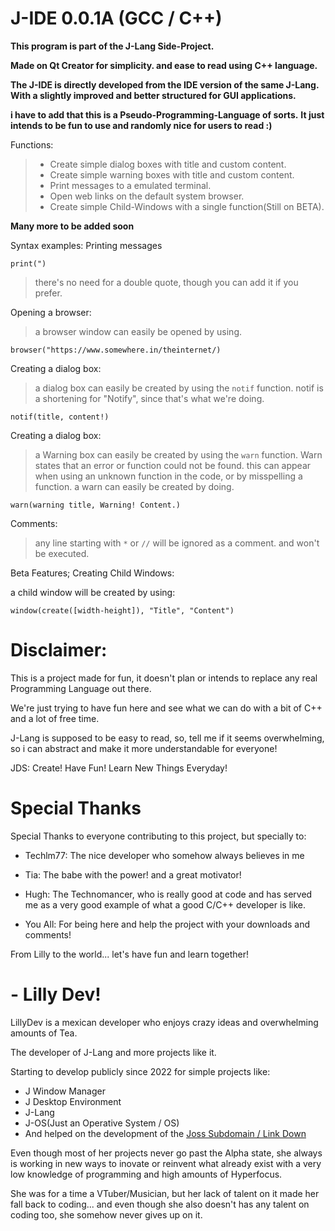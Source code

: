 # J-IDE 0.0.1A (GCC / C++)

**This program is part of the J-Lang Side-Project.**

**Made on Qt Creator for simplicity. and ease to read using C++ language.**

**The  J-IDE is directly developed from the IDE version of the same J-Lang.**
**With a slightly improved and better structured for GUI applications.**

**i have to add that this is a Pseudo-Programming-Language of sorts.**
**It just intends to be fun to use and randomly nice for users to read :)**

Functions:
> - Create simple dialog boxes with title and custom content.
> - Create simple warning boxes with title and custom content.
> - Print messages to a emulated terminal.
> - Open web links on the default system browser.
> - Create simple Child-Windows with a single function(Still on BETA).

**Many more to be added soon**

Syntax examples:
Printing messages
```
print(")
```
> there's no need for a double quote, though you can add it if you prefer.

Opening a browser:
> a browser window can easily be opened by using.
```
browser("https://www.somewhere.in/theinternet/)
```

Creating a dialog box:
> a dialog box can easily be created by using the `notif` function.
> notif is a shortening for "Notify", since that's what we're doing.
```
notif(title, content!)
```
Creating a dialog box:
> a Warning box can easily be created by using the `warn` function.
> Warn states that an error or function could not be found.
> this can appear when using an unknown function in the code, or by misspelling a function.
> a warn can easily be created by doing.
```
warn(warning title, Warning! Content.)
```

Comments:
> any line starting with `*` or `//` will be ignored as a comment.
> and won't be executed.

Beta Features;
Creating Child Windows:


a child window will be created by using:
```
window(create([width-height]), "Title", "Content")
```

# Disclaimer:

This is a project made for fun, it doesn't plan or intends to replace any real Programming Language out there.

We're just trying to have fun here and see what we can do with a bit of C++ and a lot of free time.

J-Lang is supposed to be easy to read, so, tell me if it seems overwhelming, so i can abstract and make it more understandable for everyone!

JDS:
Create!
Have Fun!
Learn New Things Everyday!


# Special Thanks

Special Thanks to everyone contributing to this project, but specially to:

- Techlm77:
           The nice developer who somehow always believes in me

- Tia:
      The babe with the power! and a great motivator!
  
- Hugh:
      The Technomancer, who is really good at code and has served me as a very good example of what a good C/C++ developer is like.

- You All:
         For being here and help the project with your downloads and comments!





From Lilly to the world... let's have fun and learn together!



# - Lilly Dev!
LillyDev is a mexican developer who enjoys crazy ideas and overwhelming amounts of Tea.

The developer of J-Lang and more projects like it.

Starting to develop publicly since 2022 for simple projects like:
- J Window Manager
- J Desktop Environment
- J-Lang
- J-OS(Just an Operative System / OS)
- And helped on the development of the [Joss Subdomain / Link Down](https://joss.techlm.co.uk/)

Even though most of her projects never go past the Alpha state, she always is working
 in new ways to inovate or reinvent what already exist with a very low knowledge of programming and high amounts of Hyperfocus.

 She was for a time a VTuber/Musician, but her lack of talent on it made her fall back to coding... and even though she also doesn't has any talent on coding too, 
 she somehow never gives up on it.
